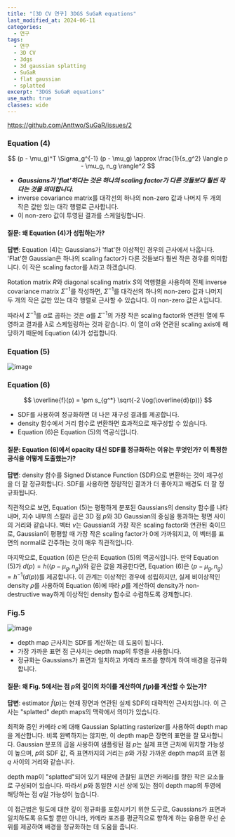 ```yaml
---
title: "[3D CV 연구] 3DGS SuGaR equations"
last_modified_at: 2024-06-11
categories:
  - 연구
tags:
  - 연구
  - 3D CV
  - 3dgs
  - 3d gaussian splatting
  - SuGaR
  - flat gaussian
  - splatted
excerpt: "3DGS SuGaR equations"
use_math: true
classes: wide
---
```


https://github.com/Anttwo/SuGaR/issues/2

### Equation (4)

$$
(p - \mu_g)^T \Sigma_g^{-1} (p - \mu_g) \approx \frac{1}{s_g^2} \langle p - \mu_g, n_g \rangle^2
$$

- ***Gaussians가 'flat'하다는 것은 하나의 scaling factor가 다른 것들보다 훨씬 작다는 것을 의미합니다.***
- inverse covariance matrix를 대각선의 하나의 non-zero 값과 나머지 두 개의 작은 값만 있는 대각 행렬로 근사합니다.
- 이 non-zero 값이 투영된 결과를 스케일링합니다.

#### 질문: 왜 Equation (4)가 성립하는가?

**답변**:
Equation (4)는 Gaussians가 'flat'한 이상적인 경우의 근사에서 나옵니다. 'Flat'한 Gaussian은 하나의 scaling factor가 다른 것들보다 훨씬 작은 경우를 의미합니다. 이 작은 scaling factor를 $\lambda$라고 하겠습니다.

Rotation matrix $R$와 diagonal scaling matrix $S$의 역행렬을 사용하여 전체 inverse covariance matrix $\Sigma^{-1}$를 작성하면, $\Sigma^{-1}$를 대각선의 하나의 non-zero 값과 나머지 두 개의 작은 값만 있는 대각 행렬로 근사할 수 있습니다. 이 non-zero 값은 $\lambda$입니다.

따라서 $\Sigma^{-1}$를 $\alpha$로 곱하는 것은 $\alpha$를 $\Sigma^{-1}$의 가장 작은 scaling factor와 연관된 열에 투영하고 결과를 $\lambda$로 스케일링하는 것과 같습니다. 이 열이 $\alpha$와 연관된 scaling axis에 해당하기 때문에 Equation (4)가 성립합니다.

### Equation (5)

![image](https://github.com/sandokim/sandokim.github.io/assets/74639652/a4f09683-a6f6-4ec8-a8c4-f74117ae5e42)

### Equation (6)

$$
\overline{f}(p) = \pm s_{g^*} \sqrt{-2 \log(\overline{d}(p))}
$$

- SDF를 사용하여 정규화하면 더 나은 재구성 결과를 제공합니다.
- density 함수에서 거리 함수로 변환하면 효과적으로 재구성할 수 있습니다.
- Equation (6)은 Equation (5)의 역공식입니다.

#### 질문: Equation (6)에서 opacity 대신 SDF를 정규화하는 이유는 무엇인가? 이 특정한 공식을 어떻게 도출했는가?

**답변**:
density 함수를 Signed Distance Function (SDF)으로 변환하는 것이 재구성을 더 잘 정규화합니다. SDF를 사용하면 정량적인 결과가 더 좋아지고 배경도 더 잘 정규화됩니다.

직관적으로 보면, Equation (5)는 평평하게 분포된 Gaussians의 density 함수를 나타내며, 지수 내부의 스칼라 곱은 3D 점 $p$와 3D Gaussian의 중심을 통과하는 평면 사이의 거리와 같습니다. 벡터 $v$는 Gaussian의 가장 작은 scaling factor와 연관된 축이므로, Gaussian이 평평할 때 가장 작은 scaling factor가 0에 가까워지고, 이 벡터를 표면의 normal로 간주하는 것이 매우 직관적입니다.

마지막으로, Equation (6)은 단순히 Equation (5)의 역공식입니다. 만약 Equation (5)가 $d(p) = h(\langle p - \mu_g, n_g \rangle)$와 같은 값을 제공한다면, Equation (6)은 $\langle p - \mu_g, n_g \rangle = h^{-1}(d(p))$를 제공합니다. 이 관계는 이상적인 경우에 성립하지만, 실제 비이상적인 density $\rho$를 사용하여 Equation (6)에 따라 $\rho$를 계산하여 density가 non-destructive way하게 이상적인 density 함수로 수렴하도록 강제합니다.

### Fig.5
![image](https://github.com/sandokim/sandokim.github.io/assets/74639652/1b6f25df-8478-42b7-b032-1e4b36b79497)
- depth map 근사치는 SDF를 계산하는 데 도움이 됩니다.
- 가장 가까운 표면 점 근사치는 depth map의 투영을 사용합니다.
- 정규화는 Gaussians가 표면과 일치하고 카메라 포즈를 향하게 하여 배경을 정규화합니다.

#### 질문: 왜 Fig. 5에서는 점 $p$의 깊이의 차이를 계산하여 $f(p)$를 계산할 수 있는가?

**답변**:
estimator $\hat{f}(p)$는 현재 장면과 연관된 실제 SDF의 대략적인 근사치입니다. 이 근사는 "splatted" depth maps의 맥락에서 의미가 있습니다.

최적화 중인 카메라 $c$에 대해 Gaussian Splatting rasterizer를 사용하여 depth map을 계산합니다. 비록 완벽하지는 않지만, 이 depth map은 장면의 표면을 잘 묘사합니다. Gaussian 분포의 곱을 사용하여 샘플링된 점 $p$는 실제 표면 근처에 위치할 가능성이 높으며, $p$의 SDF 값, 즉 표면까지의 거리는 $p$와 가장 가까운 depth map의 표면 점 $q$ 사이의 거리와 같습니다.

depth map이 "splatted"되어 있기 때문에 관찰된 표면은 카메라를 향한 작은 요소들로 구성되어 있습니다. 따라서 $p$와 동일한 시선 상에 있는 점이 depth map의 투영에 해당하는 점 $q$일 가능성이 높습니다.

이 접근법은 밀도에 대한 깊이 정규화를 포함시키기 위한 도구로, Gaussians가 표면과 일치하도록 유도할 뿐만 아니라, 카메라 포즈를 평균적으로 향하게 하는 유용한 우선 순위를 제공하여 배경을 정규화하는 데 도움을 줍니다.

